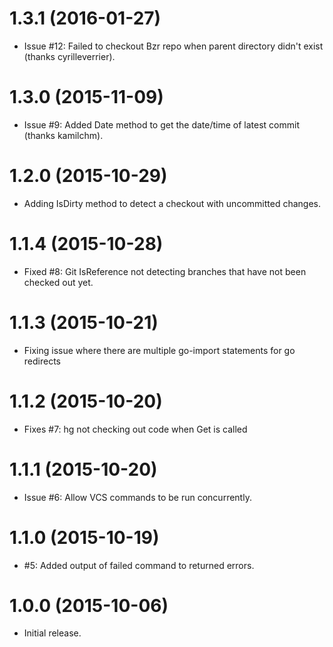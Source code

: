 # 1.3.1 (2016-01-27)

- Issue #12: Failed to checkout Bzr repo when parent directory didn't
  exist (thanks cyrilleverrier).

# 1.3.0 (2015-11-09)

- Issue #9: Added Date method to get the date/time of latest commit (thanks kamilchm).

# 1.2.0 (2015-10-29)

- Adding IsDirty method to detect a checkout with uncommitted changes.

# 1.1.4 (2015-10-28)

- Fixed #8: Git IsReference not detecting branches that have not been checked
  out yet.

# 1.1.3 (2015-10-21)

- Fixing issue where there are multiple go-import statements for go redirects

# 1.1.2 (2015-10-20)

- Fixes #7: hg not checking out code when Get is called

# 1.1.1 (2015-10-20)

- Issue #6: Allow VCS commands to be run concurrently.

# 1.1.0 (2015-10-19)

- #5: Added output of failed command to returned errors.

# 1.0.0 (2015-10-06)

- Initial release.
